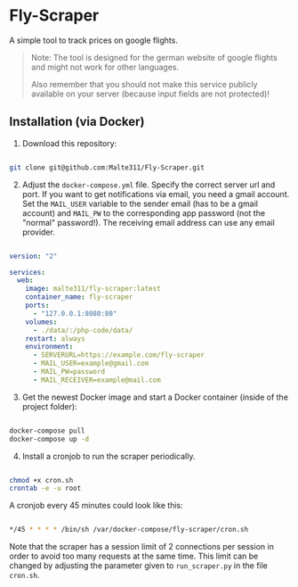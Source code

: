 # Fly-Scraper

A simple tool to track prices on google flights.
> Note: The tool is designed for the german website of google flights and might not work for other
> languages.
>
> Also remember that you should not make this service publicly available on your server (because
> input fields are not protected)!

## Installation (via Docker)

1. Download this repository:

```bash

git clone git@github.com:Malte311/Fly-Scraper.git

```

2. Adjust the `docker-compose.yml` file. Specify the correct server url and port. If you want
to get notifications via email, you need a gmail account. Set the `MAIL_USER` variable to the
sender email (has to be a gmail account) and `MAIL_PW` to the corresponding app password (not
the "normal" password!). The receiving email address can use any email provider.

```yaml

version: "2"

services:
  web:
    image: malte311/fly-scraper:latest
    container_name: fly-scraper
    ports:
      - "127.0.0.1:8080:80"
    volumes:
      - ./data/:/php-code/data/
    restart: always
    environment:
      - SERVERURL=https://example.com/fly-scraper
      - MAIL_USER=example@gmail.com
      - MAIL_PW=password
      - MAIL_RECEIVER=example@mail.com

```

3. Get the newest Docker image and start a Docker container (inside of the project folder):

```bash

docker-compose pull
docker-compose up -d

```

4. Install a cronjob to run the scraper periodically.

```bash

chmod +x cron.sh
crontab -e -u root

```

A cronjob every 45 minutes could look like this:

```bash

*/45 * * * * /bin/sh /var/docker-compose/fly-scraper/cron.sh

```

Note that the scraper has a session limit of 2 connections per session in order to avoid
too many requests at the same time. This limit can be changed by adjusting the parameter
given to `run_scraper.py` in the file `cron.sh`.
